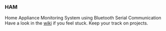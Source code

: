 ### HAM
Home Appliance Monitoring System using Bluetooth Serial Communication <br>
Have a look in the [wiki](https://github.com/abdulmukit98/HAM/wiki) if you feel stuck. Keep your track on projects.

